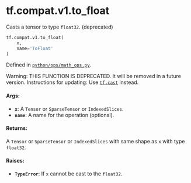 <div itemscope itemtype="http://developers.google.com/ReferenceObject">
<meta itemprop="name" content="tf.compat.v1.to_float" />
<meta itemprop="path" content="Stable" />
</div>

# tf.compat.v1.to_float

Casts a tensor to type `float32`. (deprecated)

``` python
tf.compat.v1.to_float(
    x,
    name='ToFloat'
)
```



Defined in [`python/ops/math_ops.py`](/code/stable/tensorflow/python/ops/math_ops.py).

<!-- Placeholder for "Used in" -->

Warning: THIS FUNCTION IS DEPRECATED. It will be removed in a future version.
Instructions for updating:
Use <a href="../../../tf/dtypes/cast.md"><code>tf.cast</code></a> instead.

#### Args:


* <b>`x`</b>: A `Tensor` or `SparseTensor` or `IndexedSlices`.
* <b>`name`</b>: A name for the operation (optional).


#### Returns:

A `Tensor` or `SparseTensor` or `IndexedSlices` with same shape as `x` with
type `float32`.



#### Raises:


* <b>`TypeError`</b>: If `x` cannot be cast to the `float32`.